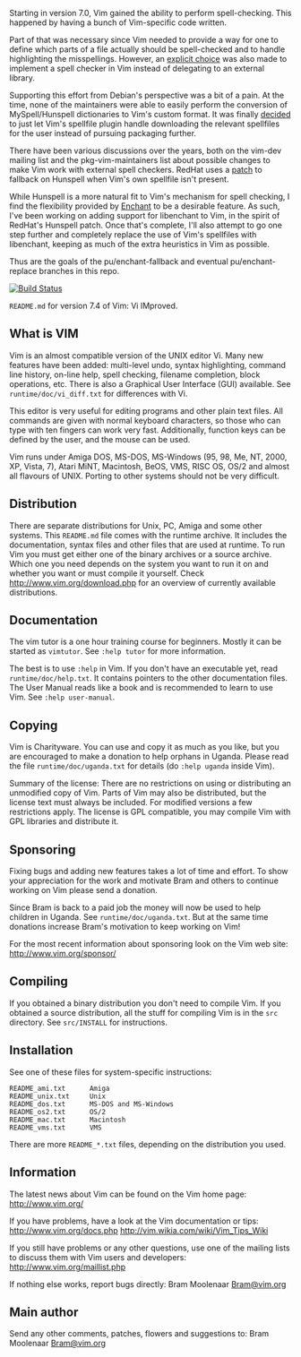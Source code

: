 Starting in version 7.0, Vim gained the ability to perform spell-checking.
This happened by having a bunch of Vim-specific code written.

Part of that was necessary since Vim needed to provide a way for one to define
which parts of a file actually should be spell-checked and to handle
highlighting the misspellings.  However, an [explicit
choice](http://vimhelp.appspot.com/develop.txt.html#develop-spell) was also
made to implement a spell checker in Vim instead of delegating to an external
library.

Supporting this effort from Debian's perspective was a bit of a pain.  At the
time, none of the maintainers were able to easily perform the conversion of
MySpell/Hunspell dictionaries to Vim's custom format.  It was finally
[decided](http://mid.gmane.org/20071126084953.GK7304@jamessan.com) to just
let Vim's spellfile plugin handle downloading the relevant spellfiles for the
user instead of pursuing packaging further.

There have been various discussions over the years, both on the vim-dev
mailing list and the pkg-vim-maintainers list about possible changes to make
Vim work with external spell checkers.  RedHat uses a
[patch](http://pkgs.fedoraproject.org/cgit/vim.git/tree/vim-7.0-hunspell.patch)
to fallback on Hunspell when Vim's own spellfile isn't present.

While Hunspell is a more natural fit to Vim's mechanism for spell checking, I
find the flexibility provided by
[Enchant](http://www.abisource.com/projects/enchant/) to be a desirable
feature.  As such, I've been working on adding support for libenchant to Vim,
in the spirit of RedHat's Hunspell patch.  Once that's complete, I'll also
attempt to go one step further and completely replace the use of Vim's
spellfiles with libenchant, keeping as much of the extra heuristics in Vim as
possible.

Thus are the goals of the pu/enchant-fallback and eventual pu/enchant-replace
branches in this repo.

[![Build Status](https://travis-ci.org/jamessan/vim.svg?branch=pu/enchant-fallback)](https://travis-ci.org/jamessan/vim)

`README.md` for version 7.4 of Vim: Vi IMproved.


## What is VIM ##

Vim is an almost compatible version of the UNIX editor Vi.  Many new features
have been added: multi-level undo, syntax highlighting, command line history,
on-line help, spell checking, filename completion, block operations, etc.
There is also a Graphical User Interface (GUI) available.  See
`runtime/doc/vi_diff.txt` for differences with Vi.

This editor is very useful for editing programs and other plain text files.
All commands are given with normal keyboard characters, so those who can type
with ten fingers can work very fast.  Additionally, function keys can be
defined by the user, and the mouse can be used.

Vim runs under Amiga DOS, MS-DOS, MS-Windows (95, 98, Me, NT, 2000, XP, Vista,
7), Atari MiNT, Macintosh, BeOS, VMS, RISC OS, OS/2 and almost all flavours of
UNIX.  Porting to other systems should not be very difficult.


## Distribution ##

There are separate distributions for Unix, PC, Amiga and some other systems.
This `README.md` file comes with the runtime archive.  It includes the
documentation, syntax files and other files that are used at runtime.  To run
Vim you must get either one of the binary archives or a source archive.
Which one you need depends on the system you want to run it on and whether you
want or must compile it yourself.  Check http://www.vim.org/download.php for
an overview of currently available distributions.


## Documentation ##

The vim tutor is a one hour training course for beginners.  Mostly it can be
started as `vimtutor`.  See `:help tutor` for more information.

The best is to use `:help` in Vim.  If you don't have an executable yet, read
`runtime/doc/help.txt`.  It contains pointers to the other documentation
files.  The User Manual reads like a book and is recommended to learn to use
Vim.  See `:help user-manual`.


## Copying ##

Vim is Charityware.  You can use and copy it as much as you like, but you are
encouraged to make a donation to help orphans in Uganda.  Please read the file
`runtime/doc/uganda.txt` for details (do `:help uganda` inside Vim).

Summary of the license: There are no restrictions on using or distributing an
unmodified copy of Vim.  Parts of Vim may also be distributed, but the license
text must always be included.  For modified versions a few restrictions apply.
The license is GPL compatible, you may compile Vim with GPL libraries and
distribute it.


## Sponsoring ##

Fixing bugs and adding new features takes a lot of time and effort.  To show
your appreciation for the work and motivate Bram and others to continue
working on Vim please send a donation.

Since Bram is back to a paid job the money will now be used to help children
in Uganda.  See `runtime/doc/uganda.txt`.  But at the same time donations
increase Bram's motivation to keep working on Vim!

For the most recent information about sponsoring look on the Vim web site:
	http://www.vim.org/sponsor/


## Compiling ##

If you obtained a binary distribution you don't need to compile Vim.  If you
obtained a source distribution, all the stuff for compiling Vim is in the
`src` directory.  See `src/INSTALL` for instructions.


## Installation ##

See one of these files for system-specific instructions:

	README_ami.txt		Amiga
	README_unix.txt		Unix
	README_dos.txt		MS-DOS and MS-Windows
	README_os2.txt		OS/2
	README_mac.txt		Macintosh
	README_vms.txt		VMS

There are more `README_*.txt` files, depending on the distribution you used.


## Information ##

The latest news about Vim can be found on the Vim home page:
	http://www.vim.org/

If you have problems, have a look at the Vim documentation or tips:
	http://www.vim.org/docs.php
	http://vim.wikia.com/wiki/Vim_Tips_Wiki

If you still have problems or any other questions, use one of the mailing
lists to discuss them with Vim users and developers:
	http://www.vim.org/maillist.php

If nothing else works, report bugs directly:
	Bram Moolenaar <Bram@vim.org>


## Main author ##

Send any other comments, patches, flowers and suggestions to:
	Bram Moolenaar <Bram@vim.org>
